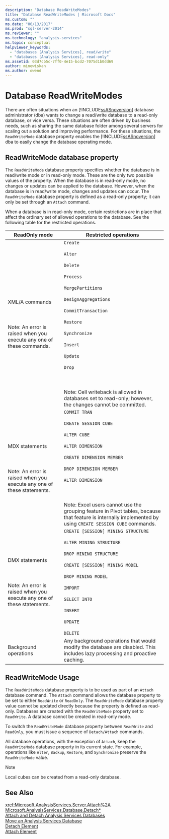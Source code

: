 ```yaml
---
description: "Database ReadWriteModes"
title: "Database ReadWriteModes | Microsoft Docs"
ms.custom: ""
ms.date: "06/13/2017"
ms.prod: "sql-server-2014"
ms.reviewer: ""
ms.technology: "analysis-services"
ms.topic: conceptual
helpviewer_keywords: 
  - "databases [Analysis Services], read/write"
  - "databases [Analysis Services], read-only"
ms.assetid: 03d7cb5c-7ff0-4e15-bcd2-7075d1b0dd69
author: minewiskan
ms.author: owend
---
```

# Database ReadWriteModes
  There are often situations when an [!INCLUDE[ssASnoversion](../../includes/ssasnoversion-md.md)] database administrator (dba) wants to change a read/write database to a read-only database, or vice versa. These situations are often driven by business needs, such as sharing the same database folder among several servers for scaling out a solution and improving performance. For these situations, the `ReadWriteMode` database property enables the [!INCLUDE[ssASnoversion](../../includes/ssasnoversion-md.md)] dba to easily change the database operating mode.  
  
## ReadWriteMode database property  
 The `ReadWriteMode` database property specifies whether the database is in read/write mode or in read-only mode. These are the only two possible values of the property. When the database is in read-only mode, no changes or updates can be applied to the database. However, when the database is in read/write mode, changes and updates can occur. The `ReadWriteMode` database property is defined as a read-only property; it can only be set through an `Attach` command.  
  
 When a database is in read-only mode, certain restrictions are in place that affect the ordinary set of allowed operations to the database. See the following table for the restricted operations.  
  
|ReadOnly mode|Restricted operations|  
|-------------------|---------------------------|  
|XML/A commands<br /><br /> <br /><br /> Note: An error is raised when you execute any one of these commands.|`Create`<br /><br /> `Alter`<br /><br /> `Delete`<br /><br /> `Process`<br /><br /> `MergePartitions`<br /><br /> `DesignAggregations`<br /><br /> `CommitTransaction`<br /><br /> `Restore`<br /><br /> `Synchronize`<br /><br /> `Insert`<br /><br /> `Update`<br /><br /> `Drop`<br /><br /> <br /><br /> Note: Cell writeback is allowed in databases set to read-only; however, the changes cannot be committed.|  
|MDX statements<br /><br /> <br /><br /> Note: An error is raised when you execute any one of these statements.|`COMMIT TRAN`<br /><br /> `CREATE SESSION CUBE`<br /><br /> `ALTER CUBE`<br /><br /> `ALTER DIMENSION`<br /><br /> `CREATE DIMENSION MEMBER`<br /><br /> `DROP DIMENSION MEMBER`<br /><br /> `ALTER DIMENSION`<br /><br /> <br /><br /> Note: Excel users cannot use the grouping feature in Pivot tables, because that feature is internally implemented by using `CREATE SESSION CUBE` commands.|  
|DMX statements<br /><br /> <br /><br /> Note: An error is raised when you execute any one of these statements.|`CREATE [SESSION] MINING STRUCTURE`<br /><br /> `ALTER MINING STRUCTURE`<br /><br /> `DROP MINING STRUCTURE`<br /><br /> `CREATE [SESSION] MINING MODEL`<br /><br /> `DROP MINING MODEL`<br /><br /> `IMPORT`<br /><br /> `SELECT INTO`<br /><br /> `INSERT`<br /><br /> `UPDATE`<br /><br /> `DELETE`|  
|Background operations|Any background operations that would modify the database are disabled. This includes lazy processing and proactive caching.|  
  
## ReadWriteMode Usage  
 The `ReadWriteMode` database property is to be used as part of an `Attach` database command. The `Attach` command allows the database property to be set to either `ReadWrite` or `ReadOnly`. The `ReadWriteMode` database property value cannot be updated directly because the property is defined as read-only. Databases are created with the `ReadWriteMode` property set to `ReadWrite`. A database cannot be created in read-only mode.  
  
 To switch the `ReadWriteMode` database property between `ReadWrite` and `ReadOnly`, you must issue a sequence of `Detach/Attach` commands.  
  
 All database operations, with the exception of `Attach`, keep the `ReadWriteMode` database property in its current state. For example, operations like `Alter`, `Backup`, `Restore`, and `Synchronize` preserve the `ReadWriteMode` value.  
  
> [!NOTE]  
>  Local cubes can be created from a read-only database.  
  
## See Also  
 <xref:Microsoft.AnalysisServices.Server.Attach%2A>   
 [Microsoft.AnalysisServices.Database.Detach*](/dotnet/api/microsoft.analysisservices.core.database.detach)   
 [Attach and Detach Analysis Services Databases](attach-and-detach-analysis-services-databases.md)   
 [Move an Analysis Services Database](move-an-analysis-services-database.md)   
 [Detach Element](https://docs.microsoft.com/bi-reference/xmla/xml-elements-commands/detach-element)   
 [Attach Element](https://docs.microsoft.com/bi-reference/xmla/xml-elements-commands/attach-element)  
  
  
